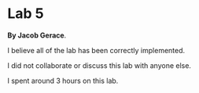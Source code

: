 Lab 5
======
**By Jacob Gerace**.

I believe all of the lab has been correctly implemented.

I did not collaborate or discuss this lab with anyone else.

I spent around 3 hours on this lab.
